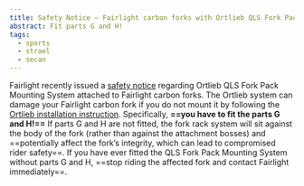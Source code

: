 ```yaml
---
title: Safety Notice – Fairlight carbon forks with Ortlieb QLS Fork Pack Mounting System
abstract: Fit parts G and H!
tags: 
  - sports
  - strael
  - secan
---
```

Fairlight recently issued a [safety notice](https://fairlightcycles.com/product-safety-notices/?v=5f02f0889301) regarding Ortlieb QLS Fork Pack Mounting System attached to Fairlight carbon forks. The Ortlieb system can damage your Fairlight carbon fork if you do not mount it by following  the [Ortlieb installation instruction](https://downloads.ortlieb.com/instructions/fork_pack.pdf). Specifically, **==you have to fit the parts G and H!==** If parts G and H are not fitted, the fork rack system will sit against the body of the fork (rather than against the attachment bosses) and ==potentially affect the fork’s integrity, which can lead to compromised rider safety==. If you have ever fitted the QLS Fork Pack Mounting System without parts G and H, ==stop riding the affected fork and contact Fairlight immediately==.